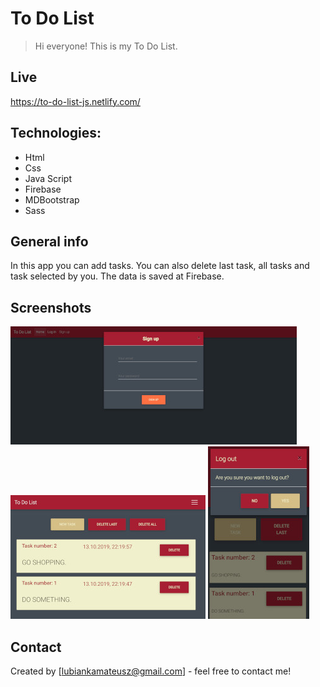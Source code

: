 
# To Do List
> Hi everyone! This is my To Do List.


## Live
https://to-do-list-js.netlify.com/

## Technologies:
* Html
* Css
* Java Script
* Firebase
* MDBootstrap
* Sass

## General info
In this app you can add tasks. You can also delete last task, all tasks and task selected by you.
The data is saved at Firebase. 

## Screenshots
![screenshot - 1](./readme-img/desktop.jpg)
![screenshot - 2](./readme-img/tablet.jpg)
![screenshot - 3](./readme-img/mobile.jpg)

## Contact
Created by [lubiankamateusz@gmail.com] - feel free to contact me!